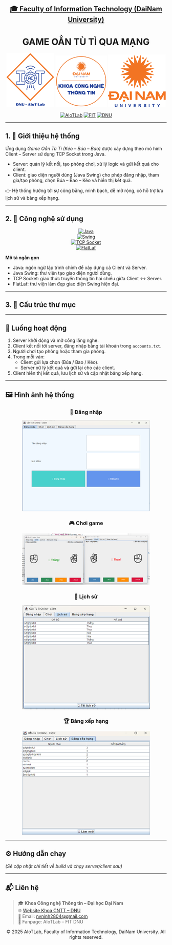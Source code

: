 <h2 align="center">
    <a href="https://dainam.edu.vn/vi/khoa-cong-nghe-thong-tin">
    🎓 Faculty of Information Technology (DaiNam University)
    </a>
</h2>

<h1 align="center">
   GAME OẲN TÙ TÌ QUA MẠNG
</h1>

<div align="center">
    <p>
        <img src="LTM/src/assets/aiotlab_logo.png" alt="AIoTLab Logo" width="150"/>
        <img src="LTM/src/assets/fitdnu_logo.png" alt="FIT DNU Logo" width="160"/>
        <img src="LTM/src/assets/dnu_logo.png" alt="DaiNam University Logo" width="180"/>
    </p>

[![AIoTLab](https://img.shields.io/badge/AIoTLab-28a745?style=for-the-badge)](https://www.facebook.com/DNUAIoTLab)
[![FIT](https://img.shields.io/badge/Faculty%20of%20IT-007bff?style=for-the-badge)](https://dainam.edu.vn/vi/khoa-cong-nghe-thong-tin)
[![DNU](https://img.shields.io/badge/DaiNam%20University-f97316?style=for-the-badge)](https://dainam.edu.vn)
</div>

---

## 1. 📖 Giới thiệu hệ thống
Ứng dụng *Game Oẳn Tù Tì (Kéo – Búa – Bao)* được xây dựng theo mô hình Client – Server sử dụng TCP Socket trong Java.  

- Server: quản lý kết nối, tạo phòng chơi, xử lý logic và gửi kết quả cho client.  
- Client: giao diện người dùng (Java Swing) cho phép đăng nhập, tham gia/tạo phòng, chọn Búa – Bao – Kéo và hiển thị kết quả.  

👉 Hệ thống hướng tới sự công bằng, minh bạch, dễ mở rộng, có hỗ trợ lưu lịch sử và bảng xếp hạng.

---

## 2. 🔧 Công nghệ sử dụng
<div align="center">

[![Java](https://img.shields.io/badge/Java-ED8B00?style=for-the-badge&logo=openjdk&logoColor=white)](https://www.java.com/)  
[![Swing](https://img.shields.io/badge/Java%20Swing-5382A1?style=for-the-badge)](https://docs.oracle.com/javase/tutorial/uiswing/)  
[![TCP Socket](https://img.shields.io/badge/TCP%20Socket-004880?style=for-the-badge)](https://en.wikipedia.org/wiki/Transmission_Control_Protocol)  
[![FlatLaf](https://img.shields.io/badge/FlatLaf-FF6F00?style=for-the-badge)](https://www.formdev.com/flatlaf/)  

</div>

**Mô tả ngắn gọn**  
- Java: ngôn ngữ lập trình chính để xây dựng cả Client và Server.  
- Java Swing: thư viện tạo giao diện người dùng.  
- TCP Socket: giao thức truyền thông tin hai chiều giữa Client ↔ Server.  
- FlatLaf: thư viện làm đẹp giao diện Swing hiện đại.  

---

## 3. 📂 Cấu trúc thư mục

---

## 🔄 Luồng hoạt động
1. Server khởi động và mở cổng lắng nghe.  
2. Client kết nối tới server, đăng nhập bằng tài khoản trong `accounts.txt`.  
3. Người chơi tạo phòng hoặc tham gia phòng.  
4. Trong mỗi ván:  
   - Client gửi lựa chọn (Búa / Bao / Kéo).  
   - Server xử lý kết quả và gửi lại cho các client.  
5. Client hiển thị kết quả, lưu lịch sử và cập nhật bảng xếp hạng.  

---

## 🖼️ Hình ảnh hệ thống
<div align="center">

### 🔑 Đăng nhập
<img src="LTM/src/assets/login.png.png" width="400"/>  

### 🎮 Chơi game
<img src="LTM/src/assets/game.png.png" width="400"/>  

### 📜 Lịch sử
<img src="LTM/src/assets/history.png.png" width="400"/>  

### 🏆 Bảng xếp hạng
<img src="LTM/src/assets/leaderboard.png.png" width="400"/>  

</div>

---

## ⚙️ Hướng dẫn chạy
*(Sẽ cập nhật chi tiết về build và chạy server/client sau)*

---

## 📬 Liên hệ
> 🎓 **Khoa Công nghệ Thông tin – Đại học Đại Nam**  
> 🌐 [Website Khoa CNTT – DNU](https://dainam.edu.vn/vi/khoa-cong-nghe-thong-tin)  
> 📧 Email: nvninh2804@gmail.com  
> 📱 Fanpage: AIoTLab – FIT DNU  

<div align="center">
© 2025 AIoTLab, Faculty of Information Technology, DaiNam University. All rights reserved.
</div>
